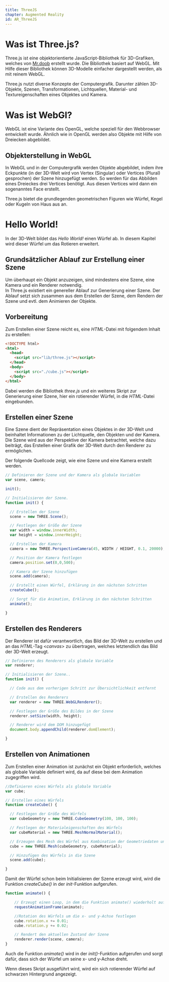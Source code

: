 ```yaml
---
title: ThreeJS
chapter: Augmented Reality
id: AR_ThreeJS
---
```


# Was ist Three.js?
Three.js ist eine objektorientierte JavaScript-Bibliothek für 3D-Grafiken, welches von [Mr.doob](https://github.com/mrdoob) erstellt wurde. Die Bibliothek basiert auf WebGL. Mit Hilfe dieser Bibliothek können 3D-Modelle einfacher dargestellt werden, als mit reinem WebGL.

Three.js nutzt diverse Konzepte der Computergrafik. Darunter zählen 3D-Objekte, Szenen, Transformationen, Lichtquellen, Material- und Textureigenschaften eines Objektes und Kamera.

# Was ist WebGl?
WebGL ist eine Variante des OpenGL, welche speziell für den Webbrowser entwickelt wurde. Ähnlich wie in OpenGL werden also Objekte mit Hilfe von Dreiecken abgebildet.

## Objekterstellung in WebGL
In WebGL und in der Computergrafik werden Objekte abgebildet, indem ihre Eckpunkte (in der 3D-Welt wird von Vertex (Singular) oder Vertices (Plural) gesprochen) der Szene hinzugefügt werden. So werden für das Abbilden eines Dreieckes drei Vertices benötigt. Aus diesen Vertices wird dann ein sogenanntes Face erstellt.

Three.js bietet die grundlegenden geometrischen Figuren wie Würfel, Kegel oder Kugeln von Haus aus an.

# Hello World!
In der 3D-Welt bildet das *Hello World!* einen Würfel ab. In diesem Kapitel wird dieser Würfel um das Rotieren erweitert.

## Grundsätzlicher Ablauf zur Erstellung einer Szene
Um überhaupt ein Objekt anzuzeigen, sind mindestens eine Szene, eine Kamera und ein Renderer notwendig.<br>
In Three.js existiert ein genereller Ablauf zur Generierung einer Szene. Der Ablauf setzt sich zusammen aus dem Erstellen der Szene, dem Rendern der Szene und evtl. dem Animieren der Objekte.

## Vorbereitung
Zum Erstellen einer Szene reicht es, eine *HTML*-Datei mit folgendem Inhalt zu erstellen:

```HTML
<!DOCTYPE html>
<html>
  <head>
    <script src="lib/three.js"></script>
  </head>
  <body>
    <script src="./cube.js"></script>
  </body>
</html>
```
Dabei werden die Bibliothek *three.js* und ein weiteres Skript zur Generierung einer Szene, hier ein rotierender Würfel, in die *HTML*-Datei eingebunden.

## Erstellen einer Szene
Eine Szene dient der Repräsentation eines Objektes in der 3D-Welt und beinhaltet Informationen zu der Lichtquelle, den Objekten und der Kamera. Die Szene wird aus der Perspektive der Kamera betrachtet, welche dazu beiträgt, das Erstellen einer Grafik der 3D-Welt durch den Renderer zu ermöglichen.

Der folgende Quellcode zeigt, wie eine Szene und eine Kamera erstellt werden.

```Javascript
// Definieren der Szene und der Kamera als globale Variablen
var scene, camera;

init();

// Initialisieren der Szene.
function init() {

  // Erstellen der Szene
  scene = new THREE.Scene();

  // Festlegen der Größe der Szene
  var width = window.innerWidth;
  var height = window.innerHeight;

  // Erstellen der Kamera
  camera = new THREE.PerspectiveCamera(45, WIDTH / HEIGHT, 0.1, 20000);

  // Position der Kamera festlegen
  camera.position.set(0,0,500);

  // Kamera der Szene hinzufügen
  scene.add(camera);

  // Erstellt einen Würfel, Erklärung in den nächsten Schritten
  createCube();

  // Sorgt für die Animation, Erklärung in den nächsten Schritten
  animate();

}
```

## Erstellen des Renderers
Der Renderer ist dafür verantwortlich, das Bild der 3D-Welt zu erstellen und an das *HTML*-Tag <*canvas*> zu übertragen, welches letztendlich das Bild der 3D-Welt erzeugt.

```Javascript
// Definieren des Renderers als globale Variable
var renderer;

// Initialisieren der Szene..
function init() {

  // Code aus dem vorherigen Schritt zur Übersichtlichkeit entfernt

  // Erstellen des Renderers
  var renderer = new THREE.WebGLRenderer();

  // Festlegen der Größe des Bildes in der Szene
  renderer.setSize(width, height);

  // Renderer wird dem DOM hinzugefügt
  document.body.appendChild(renderer.domElement);

}
```

## Erstellen von Animationen
Zum Erstellen einer Animation ist zunächst ein Objekt erforderlich, welches als globale Variable definiert wird, da auf diese bei dem Animation zugegriffen wird.

```Javascript
//Definieren eines Würfels als globale Variable
var cube;

// Erstellen eines Würfels
function createCube() {

  // Festlegen der Größe des Würfels
  var cubeGeometry = new THREE.CubeGeometry(100, 100, 100);

  // Festlegen der Materialeigenschaften des Würfels
  var cubeMaterial = new THREE.MeshNormalMaterial();

  // Erzeugen des Mesh des Würfel aus Kombination der Geometriedaten und der Materialeigenschaften
  cube = new THREE.Mesh(cubeGeometry, cubeMaterial);

  // Hinzufügen des Würfels in die Szene
  scene.add(cube);

}
```
Damit der Würfel schon beim Initialisieren der Szene erzeugt wird, wird die Funktion *createCube()* in der *init*-Funktion aufgerufen.

```Javascript
function animate() {

    // Erzeugt einen Loop, in dem die Funktion animate() wiederholt aufgerufen wird
    requestAnimationFrame(animate);

    //Rotation des Würfels um die x- und y-Achse festlegen
    cube.rotation.x += 0.01;
    cube.rotation.y += 0.02;

    // Rendert den aktuellen Zustand der Szene
    renderer.render(scene, camera);
}
```
Auch die Funktion *animate()* wird in der *init()*-Funktion aufgerufen und sorgt dafür, dass sich der Würfel um seine x- und y-Achse dreht.

Wenn dieses Skript ausgeführt wird, wird ein sich rotierender Würfel auf schwarzen Hintergrund angezeigt.
